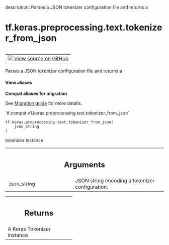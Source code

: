 description: Parses a JSON tokenizer configuration file and returns a

<div itemscope itemtype="http://developers.google.com/ReferenceObject">
<meta itemprop="name" content="tf.keras.preprocessing.text.tokenizer_from_json" />
<meta itemprop="path" content="Stable" />
</div>

# tf.keras.preprocessing.text.tokenizer_from_json

<!-- Insert buttons and diff -->

<table class="tfo-notebook-buttons tfo-api nocontent" align="left">
<td>
  <a target="_blank" href="https://github.com/keras-team/keras-preprocessing/tree/1.1.2/keras_preprocessing/text.py#L490-L519">
    <img src="https://www.tensorflow.org/images/GitHub-Mark-32px.png" />
    View source on GitHub
  </a>
</td>
</table>



Parses a JSON tokenizer configuration file and returns a

<section class="expandable">
  <h4 class="showalways">View aliases</h4>
  <p>
<b>Compat aliases for migration</b>
<p>See
<a href="https://www.tensorflow.org/guide/migrate">Migration guide</a> for
more details.</p>
<p>`tf.compat.v1.keras.preprocessing.text.tokenizer_from_json`</p>
</p>
</section>

<pre class="devsite-click-to-copy prettyprint lang-py tfo-signature-link">
<code>tf.keras.preprocessing.text.tokenizer_from_json(
    json_string
)
</code></pre>



<!-- Placeholder for "Used in" -->
tokenizer instance.

<!-- Tabular view -->
 <table class="responsive fixed orange">
<colgroup><col width="214px"><col></colgroup>
<tr><th colspan="2"><h2 class="add-link">Arguments</h2></th></tr>

<tr>
<td>
`json_string`
</td>
<td>
JSON string encoding a tokenizer configuration.
</td>
</tr>
</table>



<!-- Tabular view -->
 <table class="responsive fixed orange">
<colgroup><col width="214px"><col></colgroup>
<tr><th colspan="2"><h2 class="add-link">Returns</h2></th></tr>
<tr class="alt">
<td colspan="2">
A Keras Tokenizer instance
</td>
</tr>

</table>

